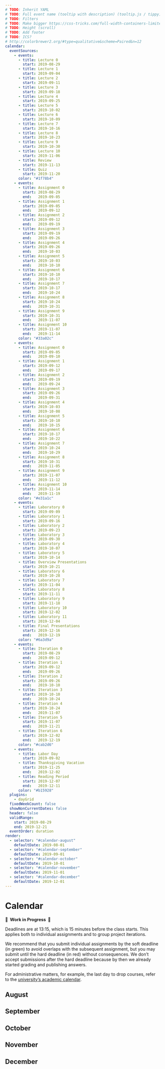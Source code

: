 ```yaml
---
# TODO: Inherit YAML
# TODO: Full event name (tooltip with description) (tooltip.js / tippy)
# TODO: Filters
# TODO: Make bigger https://css-tricks.com/full-width-containers-limited-width-parents/ https://cloudfour.com/thinks/breaking-out-with-css-grid-layout/
# TODO: Height (scroll)
# TODO: Add footer
# TODO: ICS?
# http://colorbrewer2.org/#type=qualitative&scheme=Paired&n=12
calendar:
  eventSources:
    - events:
      - title: Lecture 0
        start: 2019-08-29
      - title: Lecture 1
        start: 2019-09-04
      - title: Lecture 2
        start: 2019-09-11
      - title: Lecture 3
        start: 2019-09-18
      - title: Lecture 4
        start: 2019-09-25
      - title: Lecture 5
        start: 2019-10-02
      - title: Lecture 6
        start: 2019-10-09
      - title: Lecture 7
        start: 2019-10-16
      - title: Lecture 8
        start: 2019-10-23
      - title: Lecture 9
        start: 2019-10-30
      - title: Lecture 10
        start: 2019-11-06
      - title: Review
        start: 2019-11-13
      - title: Quiz
        start: 2019-11-20
      color: "#1f78b4"
    - events:
      - title: Assignment 0
        start: 2019-08-29
        end:   2019-09-05
      - title: Assignment 1
        start: 2019-09-05
        end:   2019-09-12
      - title: Assignment 2
        start: 2019-09-12
        end:   2019-09-19
      - title: Assignment 3
        start: 2019-09-19
        end:   2019-09-26
      - title: Assignment 4
        start: 2019-09-26
        end:   2019-10-03
      - title: Assignment 5
        start: 2019-10-03
        end:   2019-10-10
      - title: Assignment 6
        start: 2019-10-10
        end:   2019-10-17
      - title: Assignment 7
        start: 2019-10-17
        end:   2019-10-24
      - title: Assignment 8
        start: 2019-10-24
        end:   2019-10-31
      - title: Assignment 9
        start: 2019-10-31
        end:   2019-11-07
      - title: Assignment 10
        start: 2019-11-07
        end:   2019-11-14
      color: "#33a02c"
    - events:
      - title: Assignment 0
        start: 2019-09-05
        end:   2019-09-10
      - title: Assignment 1
        start: 2019-09-12
        end:   2019-09-17
      - title: Assignment 2
        start: 2019-09-19
        end:   2019-09-24
      - title: Assignment 3
        start: 2019-09-26
        end:   2019-09-31
      - title: Assignment 4
        start: 2019-10-03
        end:   2019-10-08
      - title: Assignment 5
        start: 2019-10-10
        end:   2019-10-15
      - title: Assignment 6
        start: 2019-10-17
        end:   2019-10-22
      - title: Assignment 7
        start: 2019-10-24
        end:   2019-10-29
      - title: Assignment 8
        start: 2019-10-31
        end:   2019-11-05
      - title: Assignment 9
        start: 2019-11-07
        end:   2019-11-12
      - title: Assignment 10
        start: 2019-11-14
        end:   2019-11-19
      color: "#e31a1c"
    - events:
      - title: Laboratory 0
        start: 2019-09-09
      - title: Laboratory 1
        start: 2019-09-16
      - title: Laboratory 2
        start: 2019-09-23
      - title: Laboratory 3
        start: 2019-09-30
      - title: Laboratory 4
        start: 2019-10-07
      - title: Laboratory 5
        start: 2019-10-14
      - title: Overview Presentations
        start: 2019-10-21
      - title: Laboratory 6
        start: 2019-10-28
      - title: Laboratory 7
        start: 2019-11-04
      - title: Laboratory 8
        start: 2019-11-11
      - title: Laboratory 9
        start: 2019-11-18
      - title: Laboratory 10
        start: 2019-12-02
      - title: Laboratory 11
        start: 2019-12-04
      - title: Final Presentations
        start: 2019-12-16
        end:   2019-12-19
      color: "#6a3d9a"
    - events:
      - title: Iteration 0
        start: 2019-08-29
        end:   2019-09-12
      - title: Iteration 1
        start: 2019-09-12
        end:   2019-09-26
      - title: Iteration 2
        start: 2019-09-26
        end:   2019-10-10
      - title: Iteration 3
        start: 2019-10-10
        end:   2019-10-24
      - title: Iteration 4
        start: 2019-10-24
        end:   2019-11-07
      - title: Iteration 5
        start: 2019-11-07
        end:   2019-11-21
      - title: Iteration 6
        start: 2019-12-02
        end:   2019-12-19
      color: "#cab2d6"
    - events:
      - title: Labor Day
        start: 2019-09-02
      - title: Thanksgiving Vacation
        start: 2019-11-25
        end:   2019-12-02
      - title: Reading Period
        start: 2019-12-07
        end:   2019-12-11
      color: "#b15928"
  plugins:
    - dayGrid
  fixedWeekCount: false
  showNonCurrentDates: false
  header: false
  validRange:
    start: 2019-08-29
    end: 2019-12-21
  eventOrder: duration
render:
  - selector: "#calendar-august"
    defaultDate: 2019-08-01
  - selector: "#calendar-september"
    defaultDate: 2019-09-01
  - selector: "#calendar-october"
    defaultDate: 2019-10-01
  - selector: "#calendar-november"
    defaultDate: 2019-11-01
  - selector: "#calendar-december"
    defaultDate: 2019-12-01
---
```


Calendar
========

**🚧  Work in Progress  🚧**

Deadlines are at 13:15, which is 15 minutes before the class starts. This applies both to individual assignments and to group project iterations.

We recommend that you submit individual assignments by the soft deadline (in green) to avoid overlaps with the subsequent assignment, but you may submit until the hard deadline (in red) without consequences. We don’t accept submissions after the hard deadline because by then we already started grading and publishing answers.

For administrative matters, for example, the last day to drop courses, refer to the [university’s academic calendar](https://studentaffairs.jhu.edu/registrar/wp-content/uploads/sites/23/2017/03/FINAL.academic-calendar-2019-2020.REVISED_4.29.2019.pdf).

August
------

<div id="calendar-august"></div>

September
---------

<div id="calendar-september"></div>

October
-------

<div id="calendar-october"></div>

November
--------

<div id="calendar-november"></div>

December
--------

<div id="calendar-december"></div>

<script src="fullcalendar-4.2.0/packages/core/main.min.js"></script>
<script src="fullcalendar-4.2.0/packages/daygrid/main.min.js"></script>
<link rel="stylesheet" type="text/css" href="fullcalendar-4.2.0/packages/core/main.min.css">
<link rel="stylesheet" type="text/css" href="fullcalendar-4.2.0/packages/daygrid/main.min.css">
<script>
{{ page.render | jsonify }}.forEach(({ selector, ...overrides }) => {
  new FullCalendar.Calendar(document.querySelector(selector), {
    ...{{ page.calendar | jsonify }},
    ...overrides
  }).render();
});
</script>
